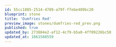 ```yaml
---
id: 55cc1885-2514-4789-a79f-ffebe489bc20
blueprint: stone
title: 'Dumfries Red'
preview_image: stones/dumfries-red_prev.png
published: true
updated_by: 273884e2-af12-4c79-b5a0-4ff09226bc50
updated_at: 1661588559
---
```

